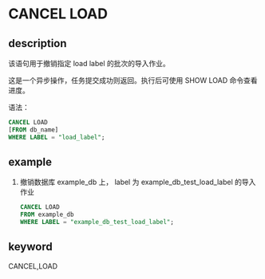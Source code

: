 # CANCEL LOAD

## description

该语句用于撤销指定 load label 的批次的导入作业。

这是一个异步操作，任务提交成功则返回。执行后可使用 SHOW LOAD 命令查看进度。

语法：

```sql
CANCEL LOAD
[FROM db_name]
WHERE LABEL = "load_label";
```

## example

1. 撤销数据库 example_db 上， label 为 example_db_test_load_label 的导入作业

    ```sql
    CANCEL LOAD
    FROM example_db
    WHERE LABEL = "example_db_test_load_label";
    ```

## keyword

CANCEL,LOAD

